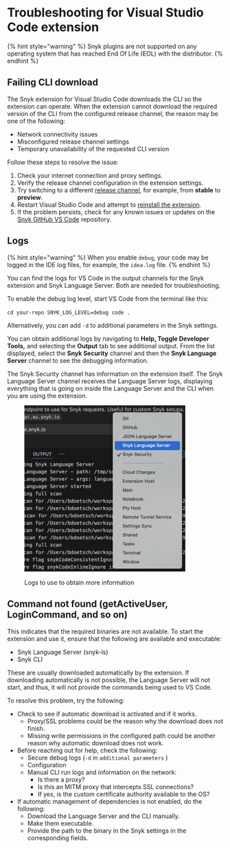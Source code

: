 # Troubleshooting for Visual Studio Code extension

{% hint style="warning" %}
Snyk plugins are not supported on any operating system that has reached End Of Life (EOL) with the distributor.&#x20;
{% endhint %}

## Failing CLI download

The Snyk extension for Visual Studio Code downloads the CLI so the extension can operate. When the extension cannot download the required version of the CLI from the configured release channel, the reason may be one of the following:

* Network connectivity issues
* Misconfigured release channel settings
* Temporary unavailability of the requested CLI version

Follow these steps to resolve the issue:

1. Check your internet connection and proxy settings.
2. Verify the release channel configuration in the extension settings.
3. Try switching to a different [release channel](../../../snyk-cli/releases-and-channels-for-the-snyk-cli.md), for example, from **stable** to **preview**.
4. Restart Visual Studio Code and attempt to [reinstall the extension](./#how-to-install-and-set-up-the-extension).
5. If the problem persists, check for any known issues or updates on the [Snyk GitHub VS Code](https://github.com/snyk/vscode-extension/releases) repository.

## Logs

{% hint style="warning" %}
When you enable `debug`, your code may be logged in the IDE log files, for example, the `idea.log` file.
{% endhint %}

You can find the logs for VS Code in the output channels for the Snyk extension and Snyk Language Server. Both are needed for troubleshooting.

To enable the debug log level, start VS Code from the terminal like this:

`cd your-repo SNYK_LOG_LEVEL=debug code .`

Alternatively, you can add `-d` to additional parameters in the Snyk settings.

You can obtain additional logs by navigating to **Help, Toggle Developer Tools,** and selecting the **Output** tab to see additional output. From the list displayed, select the **Snyk Security** channel and then the **Snyk Language Server** channel to see the debugging information.

The Snyk Security channel has information on the extension itself. The Snyk Language Server channel receives the Language Server logs, displaying everything that is going on inside the Language Server and the CLI when you are using the extension.



<figure><img src="../../../.gitbook/assets/2024-12-06-Ts-VS-Code-ext-obt-more-fin-.png" alt="" width="375"><figcaption><p>Logs to use to obtain more information</p></figcaption></figure>

## Command not found (getActiveUser, LoginCommand, and so on)

This indicates that the required binaries are not available. To start the extension and use it, ensure that the following are available and executable:

* Snyk Language Server (snyk-ls)
* Snyk CLI

These are usually downloaded automatically by the extension. If downloading automatically is not possible, the Language Server will not start, and thus, it will not provide the commands being used to VS Code.

To resolve this problem, try the following:

* Check to see if automatic download is activated and if it works.
  * Proxy/SSL problems could be the reason why the download does not finish.
  * Missing write permissions in the configured path could be another reason why automatic download does not work.
* Before reaching out for help, check the following:
  * Secure debug logs (`-d` in `additional parameters` )
  * Configuration
  * Manual CLI run logs and information on the network:
    * Is there a proxy?
    * Is this an MITM proxy that intercepts SSL connections?
    * If yes, is the custom certificate authority available to the OS?
* If automatic management of dependencies is not enabled, do the following:
  * Download the Language Server and the CLI manually.
  * Make them executable.
  * Provide the path to the binary in the Snyk settings in the corresponding fields.
